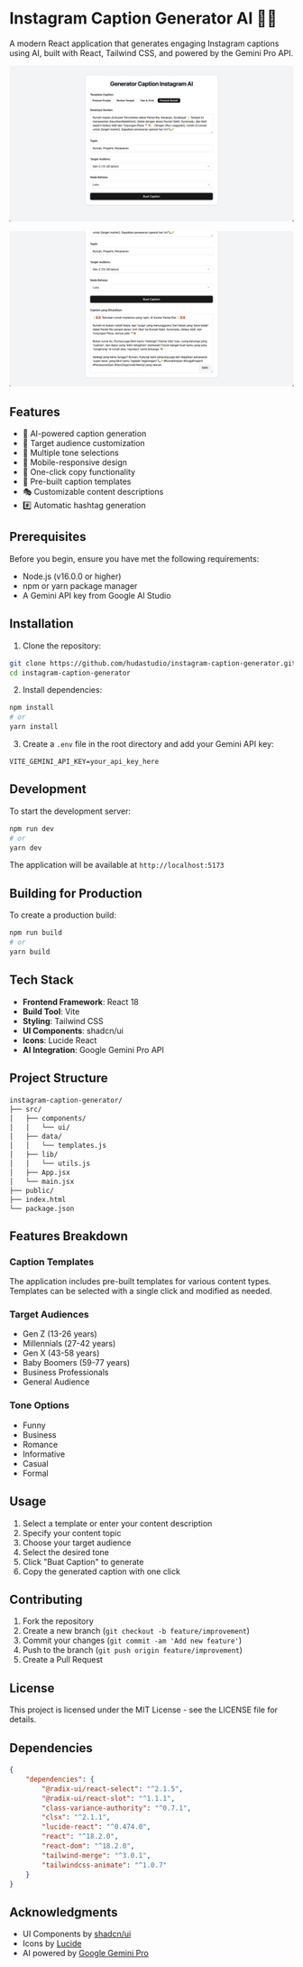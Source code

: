 # Instagram Caption Generator AI 🤖✨

A modern React application that generates engaging Instagram captions using AI, built with React, Tailwind CSS, and powered by the Gemini Pro API.

![Gambar Aplikasi](assets/image.png)

![Gambar Aplikasi 2](assets/image-1.png)

## Features

- 📝 AI-powered caption generation
- 🎯 Target audience customization
- 🎨 Multiple tone selections
- 📱 Mobile-responsive design
- 💾 One-click copy functionality
- 🔄 Pre-built caption templates
- 🎭 Customizable content descriptions
- #️⃣ Automatic hashtag generation

## Prerequisites

Before you begin, ensure you have met the following requirements:
- Node.js (v16.0.0 or higher)
- npm or yarn package manager
- A Gemini API key from Google AI Studio

## Installation

1. Clone the repository:
```bash
git clone https://github.com/hudastudio/instagram-caption-generator.git
cd instagram-caption-generator
```

2. Install dependencies:
```bash
npm install
# or
yarn install
```

3. Create a `.env` file in the root directory and add your Gemini API key:
```env
VITE_GEMINI_API_KEY=your_api_key_here
```

## Development

To start the development server:

```bash
npm run dev
# or
yarn dev
```

The application will be available at `http://localhost:5173`

## Building for Production

To create a production build:

```bash
npm run build
# or
yarn build
```

## Tech Stack

- **Frontend Framework**: React 18
- **Build Tool**: Vite
- **Styling**: Tailwind CSS
- **UI Components**: shadcn/ui
- **Icons**: Lucide React
- **AI Integration**: Google Gemini Pro API

## Project Structure

```
instagram-caption-generator/
├── src/
│   ├── components/
│   │   └── ui/
│   ├── data/
│   │   └── templates.js
│   ├── lib/
│   │   └── utils.js
│   ├── App.jsx
│   └── main.jsx
├── public/
├── index.html
└── package.json
```

## Features Breakdown

### Caption Templates
The application includes pre-built templates for various content types. Templates can be selected with a single click and modified as needed.

### Target Audiences
- Gen Z (13-26 years)
- Millennials (27-42 years)
- Gen X (43-58 years)
- Baby Boomers (59-77 years)
- Business Professionals
- General Audience

### Tone Options
- Funny
- Business
- Romance
- Informative
- Casual
- Formal

## Usage

1. Select a template or enter your content description
2. Specify your content topic
3. Choose your target audience
4. Select the desired tone
5. Click "Buat Caption" to generate
6. Copy the generated caption with one click

## Contributing

1. Fork the repository
2. Create a new branch (`git checkout -b feature/improvement`)
3. Commit your changes (`git commit -am 'Add new feature'`)
4. Push to the branch (`git push origin feature/improvement`)
5. Create a Pull Request

## License

This project is licensed under the MIT License - see the LICENSE file for details.

## Dependencies

```json
{
    "dependencies": {
        "@radix-ui/react-select": "^2.1.5",
        "@radix-ui/react-slot": "^1.1.1",
        "class-variance-authority": "^0.7.1",
        "clsx": "^2.1.1",
        "lucide-react": "^0.474.0",
        "react": "^18.2.0",
        "react-dom": "^18.2.0",
        "tailwind-merge": "^3.0.1",
        "tailwindcss-animate": "^1.0.7"
    }
}
```

## Acknowledgments

- UI Components by [shadcn/ui](https://ui.shadcn.com/)
- Icons by [Lucide](https://lucide.dev/)
- AI powered by [Google Gemini Pro](https://ai.google.dev/)